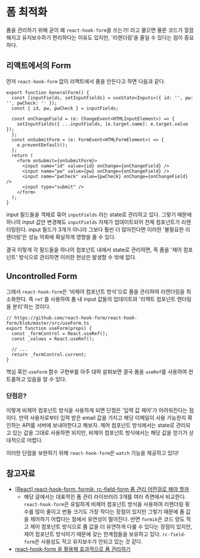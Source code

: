 # 폼 최적화

폼을 관리하기 위해 굳이 왜 `react-hook-form`을 쓰는가! 라고 물으면 물론 코드가 깔끔해지고 유지보수하기 편리하다는 이유도 있지만, '리렌더링'을 줄일 수 있다는 점이 중요하다.

## 리액트에서의 Form

먼저 `react-hook-form` 없이 리액트에서 폼을 만든다고 하면 다음과 같다.

```tsx
export function GeneralForm() {
  const [inputFields, setInputFields] = useState<Inputs>({ id: '', pw: '', pwCheck: '' });
  const { id, pw, pwCheck } = inputFields;

  const onChangeField = (e: ChangeEvent<HTMLInputElement>) => {
    setInputFields({ ...inputFields, [e.target.name]: e.target.value });
  };
  const onSubmitForm = (e: FormEvent<HTMLFormElement>) => {
    e.preventDefault();
  };
  return (
    <form onSubmit={onSubmitForm}>
      <input name="id" value={id} onChange={onChangeField} />
      <input name="pw" value={pw} onChange={onChangeField} />
      <input name="pwCheck" value={pwCheck} onChange={onChangeField} />
      <input type="submit" />
    </form>
  );
}
```

input 필드들을 객체로 묶어 `inputFields` 라는 state로 관리하고 있다. 그렇기 때문에 하나의 input 값만 변경해도 `inputFields` 자체가 업데이트되어 전체 컴포넌트가 리렌더링된다. input 필드가 3개가 아니라 그보다 훨씬 더 많아진다면 이러한 '불필요한 리렌더링'은 성능 악화에 확실하게 영향을 줄 수 있다.

결국 이렇게 각 필드들을 하나의 컴포넌트 내에서 state로 관리하면, 즉 폼을 '제어 컴포넌트' 방식으로 관리하면 이러한 현상은 발생할 수 밖에 없다.

## Uncontrolled Form

그래서 `react-hook-form`은 '비제어 컴포넌트 방식'으로 폼을 관리하여 리렌더링을 최소화한다. 즉 `ref` 를 사용하여 폼 내 input 값들의 업데이트와 '리액트 컴포넌트 렌더링을 분리'하는 것이다.

```tsx
// https://github.com/react-hook-form/react-hook-form/blob/master/src/useForm.ts
export function useForm(props) {
  const _formControl = React.useRef();
  const _values = React.useRef();

  // ...
  return _formControl.current;
}
```

핵심 훅인 `useForm` 함수 구현부를 아주 대략 살펴보면 결국 폼을 `useRef`를 사용하여 컨트롤하고 있음을 알 수 있다.

### 단점은?

이렇게 비제어 컴포넌트 방식을 사용하게 되면 단점은 '입력 값 제어'가 어려워진다는 점이다. 만약 사용자로부터 입력 받은 email 값을 가지고 해당 이메일이 사용 가능한지 확인하는 API를 서버에 보내야한다고 해보자. 제어 컴포넌트 방식에서는 state로 관리되고 있는 값을 그대로 사용하면 되지만, 비제어 컴포넌트 방식에서는 해당 값을 얻기가 상대적으로 어렵다.

이러한 단점을 보완하기 위해 `react-hook-form`은 `watch` 기능을 제공하고 있다!

## 참고자료

- [[React] react-hook-form, formik, rc-field-form 폼 관리 어떤걸로 해야 할까](https://beomy.github.io/tech/react/form-libraries/#controlled%EC%99%80-uncontrolled)
  - 해당 글에서는 대표적인 폼 관리 라이브러리 3개를 여러 측면에서 비교한다. `react-hook-form`은 유일하게 비제어 컴포넌트 방식을 사용하여 리렌더링 횟수를 많이 줄이고 번들 크기도 가장 작다는 장점이 있지만 그렇기 때문에 폼 값을 제어하기 어렵다는 점에서 유연성이 떨어진다. 반면 `formik`은 코드 양도 적고 제어 컴포넌트 방식으로 폼 값을 더 유연하게 다룰 수 있다는 장점이 있지만, 제어 컴포넌트 방식이기 때문에 갖는 한계점들을 보유하고 있다. `rc-field-form`은 사용성도 적고 유지보수가 안되고 있는 것 같다.
- [react-hook-form 을 활용해 효과적으로 폼 관리하기](https://tech.osci.kr/introduce-react-hook-form/)
